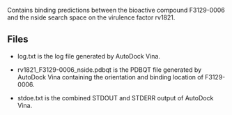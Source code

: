 Contains binding predictions between the bioactive compound F3129-0006 and the nside search space on the virulence factor rv1821.

## Files

- log.txt is the log file generated by AutoDock Vina.

- rv1821_F3129-0006_nside.pdbqt is the PDBQT file generated by AutoDock Vina containing the orientation and binding location of F3129-0006.

- stdoe.txt is the combined STDOUT and STDERR output of AutoDock Vina.


